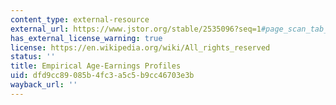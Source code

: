 ```yaml
---
content_type: external-resource
external_url: https://www.jstor.org/stable/2535096?seq=1#page_scan_tab_contents
has_external_license_warning: true
license: https://en.wikipedia.org/wiki/All_rights_reserved
status: ''
title: Empirical Age-Earnings Profiles
uid: dfd9cc89-085b-4fc3-a5c5-b9cc46703e3b
wayback_url: ''
---
```

